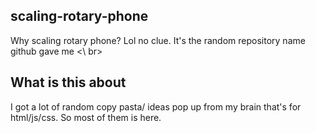 ## scaling-rotary-phone
Why scaling rotary phone? Lol no clue. 
It's the random repository name github gave me <\ br>

## What is this about
I got a lot of random copy pasta/ ideas pop up from my brain that's for html/js/css.
So most of them is here.

